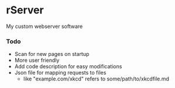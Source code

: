 # rServer
My custom webserver software

### Todo
- Scan for new pages on startup
- More user friendly
- Add code description for easy modifications
- Json file for mapping requests to files
  - like "example.com/xkcd" refers to some/path/to/xkcdfile.md
